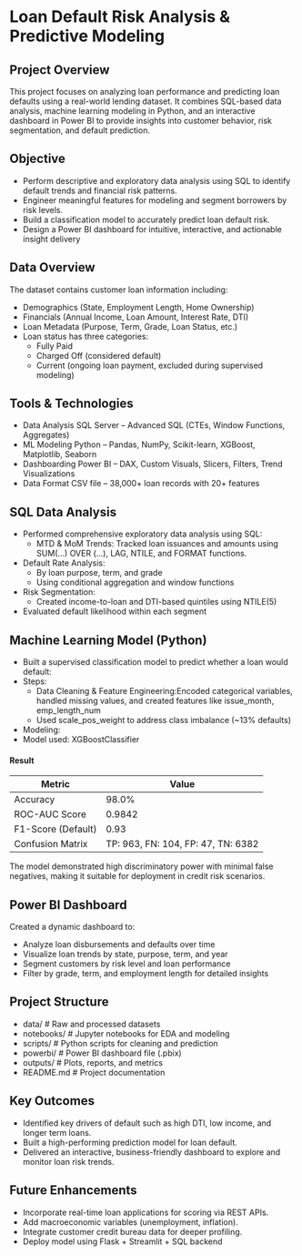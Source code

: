 # Loan Default Risk Analysis & Predictive Modeling

## Project Overview

This project focuses on analyzing loan performance and predicting loan defaults using a real-world lending dataset. It combines SQL-based data analysis, machine learning modeling in Python, and an interactive dashboard in Power BI to provide insights into customer behavior, risk segmentation, and default prediction.

## Objective

- Perform descriptive and exploratory data analysis using SQL to identify default trends and financial risk patterns.
- Engineer meaningful features for modeling and segment borrowers by risk levels.
- Build a classification model to accurately predict loan default risk.
- Design a Power BI dashboard for intuitive, interactive, and actionable insight delivery

## Data Overview

The dataset contains customer loan information including:

  - Demographics (State, Employment Length, Home Ownership)
  - Financials (Annual Income, Loan Amount, Interest Rate, DTI)
  - Loan Metadata (Purpose, Term, Grade, Loan Status, etc.)
  - Loan status has three categories:
       - Fully Paid
       - Charged Off (considered default)
       - Current (ongoing loan payment, excluded during supervised modeling)
    
## Tools & Technologies

- Data Analysis	SQL Server – Advanced SQL (CTEs, Window Functions, Aggregates)
- ML Modeling	Python – Pandas, NumPy, Scikit-learn, XGBoost, Matplotlib, Seaborn
- Dashboarding	Power BI – DAX, Custom Visuals, Slicers, Filters, Trend Visualizations
- Data Format	CSV file – 38,000+ loan records with 20+ features

## SQL Data Analysis

- Performed comprehensive exploratory data analysis using SQL:
     - MTD & MoM Trends: Tracked loan issuances and amounts using SUM(...) OVER (...), LAG, NTILE, and FORMAT functions.
- Default Rate Analysis:
     - By loan purpose, term, and grade
     - Using conditional aggregation and window functions
- Risk Segmentation:
     - Created income-to-loan and DTI-based quintiles using NTILE(5)
- Evaluated default likelihood within each segment

## Machine Learning Model (Python)

- Built a supervised classification model to predict whether a loan would default:
- Steps:
   - Data Cleaning & Feature Engineering:Encoded categorical variables, handled missing values, and created features like issue_month, emp_length_num
   - Used scale_pos_weight to address class imbalance (~13% defaults)
- Modeling:
- Model used: XGBoostClassifier

#### Result

| Metric             | Value                              |
| ------------------ | ---------------------------------- |
| Accuracy           | 98.0%                              |
| ROC-AUC Score      | 0.9842                             |
| F1-Score (Default) | 0.93                               |
| Confusion Matrix   | TP: 963, FN: 104, FP: 47, TN: 6382 |

The model demonstrated high discriminatory power with minimal false negatives, making it suitable for deployment in credit risk scenarios.

## Power BI Dashboard
Created a dynamic dashboard to:

  - Analyze loan disbursements and defaults over time
  - Visualize loan trends by state, purpose, term, and year
  - Segment customers by risk level and loan performance
  - Filter by grade, term, and employment length for detailed insights

## Project Structure

- data/ # Raw and processed datasets
- notebooks/ # Jupyter notebooks for EDA and modeling
- scripts/ # Python scripts for cleaning and prediction
- powerbi/ # Power BI dashboard file (.pbix)
- outputs/ # Plots, reports, and metrics
- README.md # Project documentation

## Key Outcomes

- Identified key drivers of default such as high DTI, low income, and longer term loans.
- Built a high-performing prediction model for loan default.
- Delivered an interactive, business-friendly dashboard to explore and monitor loan risk trends.

## Future Enhancements

- Incorporate real-time loan applications for scoring via REST APIs.
- Add macroeconomic variables (unemployment, inflation).
- Integrate customer credit bureau data for deeper profiling.
- Deploy model using Flask + Streamlit + SQL backend

